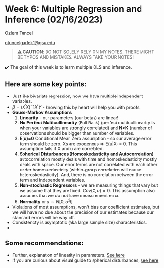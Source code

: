 
# Week 6: Multiple Regression and Inference (02/16/2023)
Ozlem Tuncel 

otuncelgurlek1@gsu.edu

> ⚠️ **CAUTION**: DO NOT SOLELY RELY ON MY NOTES. THERE MIGHT BE TYPOS AND MISTAKES. ALWAYS TAKE YOUR NOTES!

✔️ The goal of this week is to learn multiple OLS and inference. 

## Here are some key points:
- Just like bivariate regression, now we have multiple independent variables. 
- $\beta = ({X^\prime} X)^-1 {X^\prime}Y$ - knowing this by heart will help you with proofs
- **Gauss-Markov Assumptions**
  1. **Linearity** - our parameters (our betas) are linear! 
  2. **No Perfect Multicollinearity** (Full Rank) (perfect multicollinearity is when your variables are strongly correlated) and **N>K** (number of observations should be bigger than number of variables. 
  3. **E(u)=0** Conditional Mean Zero assumption - so our average error term should be zero. Xs are exogenous => E(u|X) = 0. This assumption fails if X and u are correlated.
  4. **Spherical Disturbances (Homoskedasticity and Autocorrelation)** autocorrelation mostly deals with time and homoskedasticity mostly deals with space. Our error terms are not correlated with each other under homoskedasticity (within-group correlation will cause heteroskedasticity). And, there is no correlation between the error term and independent variables. 
  5. **Non-stochastic Regressors** - we are measuring things that vary but we assume that they are fixed. $Cov(X, u) = 0$. This assumption also assumes that we do not have measurement error. 
  6. **Normality** or $u \sim N[0, \sigma^2 I]$
- Violations of most assumptions, won't bias our coefficient estimates, but we will have no clue about the precision of our estimates because our standard errors will be way off. 
- Consistencty is asymptotic (aka large sample size) characteristics. 
- 


## Some recommendations: 
- Further, explanation of linearity in parameters. [See here](https://mgkim.blog/2017/06/19/linearity-in-parameters/)
- If you are curious about visual guide to spherical disturbances, [see here](https://kaomorphism.com/socraticregression/ols.html)
